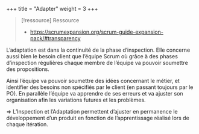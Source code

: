 +++
title = "Adapter"
weight = 3
+++

> [!ressource] Ressource
> - https://scrumexpansion.org/scrum-guide-expansion-pack/#transparency

L’adaptation est dans la continuité de la phase d’inspection. Elle concerne aussi bien le besoin
client que l’équipe Scrum où grâce à des phases d’inspection régulières chaque membre de
l’équipe va pouvoir soumettre des propositions.

Ainsi l’équipe va pouvoir soumettre des idées concernant le métier, et identifier des besoins
non spécifiés par le client (en passant toujours par le PO). En parallèle l’équipe va apprendre
de ses erreurs et va ajuster son organisation afin les variations futures et les problèmes.

⇒ L’Inspection et l’Adaptation permettent d’ajuster en permanence le développement d’un
produit en fonction de l’apprentissage réalisé lors de chaque itération.

